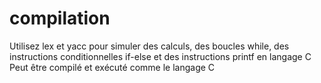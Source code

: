 # compilation
Utilisez lex et yacc pour simuler des calculs, des boucles while, des instructions conditionnelles if-else et des instructions printf en langage C
Peut être compilé et exécuté comme le langage C
